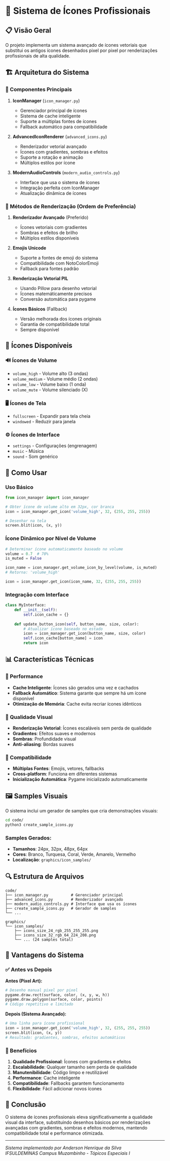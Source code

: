 # 🎨 Sistema de Ícones Profissionais

## 📋 Visão Geral

O projeto implementa um sistema avançado de ícones vetoriais que substitui os antigos ícones desenhados pixel por pixel por renderizações profissionais de alta qualidade.

## 🏗️ Arquitetura do Sistema

### 🔧 Componentes Principais

1. **IconManager** (`icon_manager.py`)
   - Gerenciador principal de ícones
   - Sistema de cache inteligente
   - Suporte a múltiplas fontes de ícones
   - Fallback automático para compatibilidade

2. **AdvancedIconRenderer** (`advanced_icons.py`)
   - Renderizador vetorial avançado
   - Ícones com gradientes, sombras e efeitos
   - Suporte a rotação e animação
   - Múltiplos estilos por ícone

3. **ModernAudioControls** (`modern_audio_controls.py`)
   - Interface que usa o sistema de ícones
   - Integração perfeita com IconManager
   - Atualização dinâmica de ícones

### 🎯 Métodos de Renderização (Ordem de Preferência)

1. **Renderizador Avançado** (Preferido)
   - Ícones vetoriais com gradientes
   - Sombras e efeitos de brilho
   - Múltiplos estilos disponíveis

2. **Emojis Unicode**
   - Suporte a fontes de emoji do sistema
   - Compatibilidade com NotoColorEmoji
   - Fallback para fontes padrão

3. **Renderização Vetorial PIL**
   - Usando Pillow para desenho vetorial
   - Ícones matemáticamente precisos
   - Conversão automática para pygame

4. **Ícones Básicos** (Fallback)
   - Versão melhorada dos ícones originais
   - Garantia de compatibilidade total
   - Sempre disponível

## 🎨 Ícones Disponíveis

### 🔊 Ícones de Volume
- `volume_high` - Volume alto (3 ondas)
- `volume_medium` - Volume médio (2 ondas)
- `volume_low` - Volume baixo (1 onda)
- `volume_mute` - Volume silenciado (X)

### 🖥️ Ícones de Tela
- `fullscreen` - Expandir para tela cheia
- `windowed` - Reduzir para janela

### ⚙️ Ícones de Interface
- `settings` - Configurações (engrenagem)
- `music` - Música
- `sound` - Som genérico

## 🚀 Como Usar

### Uso Básico

```python
from icon_manager import icon_manager

# Obter ícone de volume alto em 32px, cor branca
icon = icon_manager.get_icon('volume_high', 32, (255, 255, 255))

# Desenhar na tela
screen.blit(icon, (x, y))
```

### Ícone Dinâmico por Nível de Volume

```python
# Determinar ícone automaticamente baseado no volume
volume = 0.7  # 70%
is_muted = False

icon_name = icon_manager.get_volume_icon_by_level(volume, is_muted)
# Retorna: 'volume_high'

icon = icon_manager.get_icon(icon_name, 32, (255, 255, 255))
```

### Integração com Interface

```python
class MyInterface:
    def __init__(self):
        self.icon_cache = {}
    
    def update_button_icon(self, button_name, size, color):
        # Atualizar ícone baseado no estado
        icon = icon_manager.get_icon(button_name, size, color)
        self.icon_cache[button_name] = icon
        return icon
```

## 📊 Características Técnicas

### 🎯 Performance
- **Cache Inteligente**: Ícones são gerados uma vez e cachados
- **Fallback Automático**: Sistema garante que sempre há um ícone disponível
- **Otimização de Memória**: Cache evita recriar ícones idênticos

### 🎨 Qualidade Visual
- **Renderização Vetorial**: Ícones escaláveis sem perda de qualidade
- **Gradientes**: Efeitos suaves e modernos
- **Sombras**: Profundidade visual
- **Anti-aliasing**: Bordas suaves

### 🔧 Compatibilidade
- **Múltiplas Fontes**: Emojis, vetores, fallbacks
- **Cross-platform**: Funciona em diferentes sistemas
- **Inicialização Automática**: Pygame inicializado automaticamente

## 🖼️ Samples Visuais

O sistema inclui um gerador de samples que cria demonstrações visuais:

```bash
cd code/
python3 create_sample_icons.py
```

### Samples Gerados:
- **Tamanhos**: 24px, 32px, 48px, 64px
- **Cores**: Branco, Turquesa, Coral, Verde, Amarelo, Vermelho
- **Localização**: `graphics/icon_samples/`

## 🔍 Estrutura de Arquivos

```
code/
├── icon_manager.py          # Gerenciador principal
├── advanced_icons.py        # Renderizador avançado
├── modern_audio_controls.py # Interface que usa os ícones
├── create_sample_icons.py   # Gerador de samples
└── ...

graphics/
└── icon_samples/
    ├── icons_size_24_rgb_255_255_255.png
    ├── icons_size_32_rgb_64_224_208.png
    └── ... (24 samples total)
```

## 🎯 Vantagens do Sistema

### ✅ Antes vs Depois

**Antes (Pixel Art):**
```python
# Desenho manual pixel por pixel
pygame.draw.rect(surface, color, (x, y, w, h))
pygame.draw.polygon(surface, color, points)
# Código repetitivo e limitado
```

**Depois (Sistema Avançado):**
```python
# Uma linha para ícone profissional
icon = icon_manager.get_icon('volume_high', 32, (255, 255, 255))
screen.blit(icon, (x, y))
# Resultado: gradientes, sombras, efeitos automáticos
```

### 🚀 Benefícios

1. **Qualidade Profissional**: Ícones com gradientes e efeitos
2. **Escalabilidade**: Qualquer tamanho sem perda de qualidade
3. **Manutenibilidade**: Código limpo e reutilizável
4. **Performance**: Cache inteligente
5. **Compatibilidade**: Fallbacks garantem funcionamento
6. **Flexibilidade**: Fácil adicionar novos ícones

## 📝 Conclusão

O sistema de ícones profissionais eleva significativamente a qualidade visual da interface, substituindo desenhos básicos por renderizações avançadas com gradientes, sombras e efeitos modernos, mantendo compatibilidade total e performance otimizada.

---

*Sistema implementado por Anderson Henrique da Silva*  
*IFSULDEMINAS Campus Muzambinho - Tópicos Especiais I*